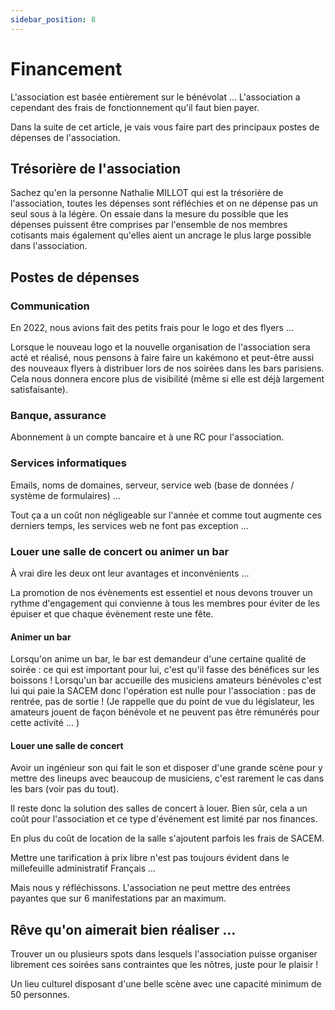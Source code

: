 ```yaml
---
sidebar_position: 8
---
```


# Financement

L'association est basée entièrement sur le bénévolat ... L'association a cependant des frais de fonctionnement qu'il faut bien payer.

Dans la suite de cet article, je vais vous faire part des principaux postes de dépenses de l'association.

## Trésorière de l'association

Sachez qu'en la personne Nathalie MILLOT qui est la trésorière de l'association, toutes les dépenses sont réfléchies et on ne dépense pas un seul sous à la légère. On essaie dans la mesure du possible que les dépenses puissent être comprises par l'ensemble de nos membres cotisants mais également qu'elles aient un ancrage le plus large possible dans l'association.

## Postes de dépenses

### Communication

En 2022, nous avions fait des petits frais pour le logo et des flyers ...

Lorsque le nouveau logo et la nouvelle organisation de l'association sera acté et réalisé, nous pensons à faire faire un kakémono et peut-être aussi des nouveaux flyers à distribuer lors de nos soirées dans les bars parisiens. Cela nous donnera encore plus de visibilité (même si elle est déjà largement satisfaisante).

### Banque, assurance

Abonnement à un compte bancaire et à une RC pour l'association.

### Services informatiques

Emails, noms de domaines, serveur, service web (base de données / système de formulaires) ...

Tout ça a un coût non négligeable sur l'année et comme tout augmente ces derniers temps, les services web ne font pas exception ...

### Louer une salle de concert ou animer un bar

À vrai dire les deux ont leur avantages et inconvénients ...

La promotion de nos évènements est essentiel et nous devons trouver un rythme d'engagement qui convienne à tous les membres pour éviter de les épuiser et que chaque évènement reste une fête.

#### Animer un bar

Lorsqu'on anime un bar, le bar est demandeur d'une certaine qualité de soirée : ce qui est important pour lui, c'est qu'il fasse des bénéfices sur les boissons ! Lorsqu'un bar accueille des musiciens amateurs bénévoles c'est lui qui paie la SACEM donc l'opération est nulle pour l'association : pas de rentrée, pas de sortie ! (Je rappelle que du point de vue du législateur, les amateurs jouent de façon bénévole et ne peuvent pas être rémunérés pour cette activité ... )

#### Louer une salle de concert

Avoir un ingénieur son qui fait le son et disposer d'une grande scène pour y mettre des lineups avec beaucoup de musiciens, c'est rarement le cas dans les bars (voir pas du tout).

Il reste donc la solution des salles de concert à louer. Bien sûr, cela a un coût pour l'association et ce type d'événement est limité par nos finances.

En plus du coût de location de la salle s'ajoutent parfois les frais de SACEM.

Mettre une tarification à prix libre n'est pas toujours évident dans le millefeuille administratif Français ...

Mais nous y réfléchissons. L'association ne peut mettre des entrées payantes que sur 6 manifestations par an maximum.

## Rêve qu'on aimerait bien réaliser ...

Trouver un ou plusieurs spots dans lesquels l'association puisse organiser librement ces soirées sans contraintes que les nôtres, juste pour le plaisir !

Un lieu culturel disposant d'une belle scène avec une capacité minimum de 50 personnes. 